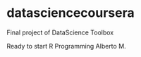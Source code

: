 # datasciencecoursera
Final project of DataScience Toolbox

Ready to start R Programming
Alberto M.
